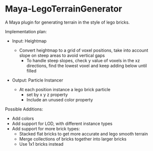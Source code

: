 # Maya-LegoTerrainGenerator

A Maya plugin for generating terrain in the style of lego bricks.

Implementation plan:
- Input: Heightmap
    - Convert heightmap to a grid of voxel positions, take into account slope on steep areas to avoid vertical gaps
        - To handle steep slopes, check y value of voxels in the xz directions, find the lowest voxel and keep adding below until filled


- Output: Particle Instancer
    - At each position instance a lego brick particle
        - set by x y z property
        - Include an unused color property

Possible Additions:
- Add colors
- Add support for LOD, with different instance types
- Add support for more brick types:
    - Stacked flat bricks to get more accurate and lego smooth terrain
    - Merge collections of bricks together into larger bricks
    - Use 1x1 bricks instead

